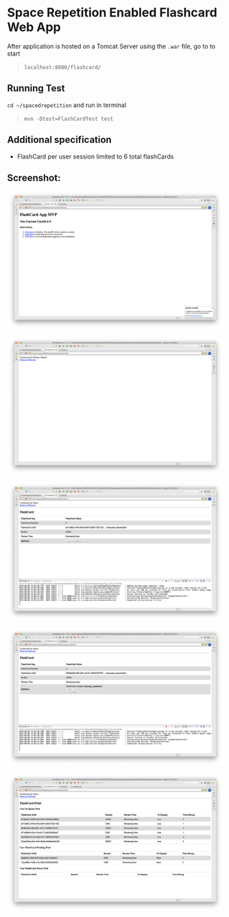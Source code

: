 # Space Repetition Enabled Flashcard Web App

After application is hosted on a Tomcat Server using the `.war` file, go to to start

> `localhost:8080/flashcard/`

## Running Test

`cd ~/spacedrepetition` and run in terminal

>`mvn -Dtest=FlashCardTest test`

## Additional specification

- FlashCard per user session limited to 6 total flashCards


## Screenshot:


![welcome](/screenshots/welcome.png?raw=true "Welcome")

![init](/screenshots/init.png?raw=true "Initialize")

![FlashCard](/screenshots/flashcard.png?raw=true "Flashcard")

![ShowDefinition](/screenshots/showdef.png?raw=true "Flashcard Definition")

![viewall](/screenshots/viewall.png?raw=true "Flashv ard View All")
